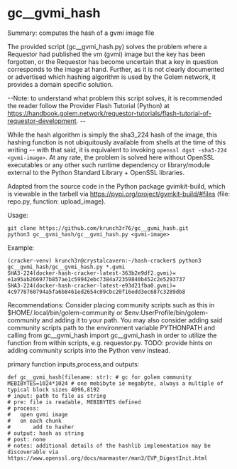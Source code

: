 # gc__gvmi_hash
Summary: computes the hash of a gvmi image file

The provided script (gc__gvmi_hash.py) solves the problem where a Requestor had published the vm (gvmi) image but the key has been forgotten, or the Requestor has become uncertain that a key in question corresponds to the image at hand. Further, as it is not clearly documented or advertised which hashing algorithm is used by the Golem network, it provides a domain specific solution.

--Note: to understand what problem this script solves, it is recommended the reader follow the Provider Flash Tutorial (Python) at https://handbook.golem.network/requestor-tutorials/flash-tutorial-of-requestor-development. --

While the hash algorithm is simply the sha3_224 hash of the image, this hashing function is not ubiquitously available from shells at the time of this writing -- with that said, it is equivalent to invoking `openssl dgst -sha3-224 <gvmi-image>`. At any rate, the problem is solved here without OpenSSL executables or any other such runtime dependency or library/module external to the Python Standard Library + OpenSSL libraries.

Adapted from the source code in the Python package gvimkit-build, which is viewable in the tarbell via https://pypi.org/project/gvmkit-build/#files (file: repo.py, function: upload_image).



Usage:
```
git clone https://github.com/krunch3r76/gc__gvmi_hash.git
python3 gc__gvmi_hash/gc__gvmi_hash.py <gvmi-image>
```

Example:
```
(cracker-venv) krunch3r@crystalcavern:~/hash-cracker$ python3 gc__gvmi_hash/gc__gvmi_hash.py *.gvmi
SHA3-224(docker-hash-cracker-latest-363b2e9df2.gvmi)= e1a95ab266977b857ae1c59942ebc7384a72359840b452c2e5293737
SHA3-224(docker-hash-cracker-latest-e93d21fba0.gvmi)= 4c9778760794a5fa6b8461ed2654c09cbc20f16edd3ec687c3289db8
```

Recommendations:
Consider placing community scripts such as this in $HOME/.local/bin/golem-community or $env:UserProfile/bin/golem-community and adding it to your path. You may also consider adding said community scripts path to the environment variable PYTHONPATH and calling from gc__gvmi_hash import gc__gvmi_hash in order to utilize the function from within scripts, e.g. requestor.py. TODO: provide hints on adding community scripts into the Python venv instead.




primary function inputs,process,and outputs:
```
def gc__gvmi_hash(filename: str): # gc for golem community
MEBIBYTES=1024*1024 # one mebibyte ie megabyte, always a multiple of typical block sizes 4096,8192
# input: path to file as string
# pre: file is readable, MEBIBYTES defined
# process:
#   open gvmi image
#   on each chunk
#       add to hasher
# output: hash as string
# post: none
# notes: additional details of the hashlib implementation may be discoverable via https://www.openssl.org/docs/manmaster/man3/EVP_DigestInit.html
```
